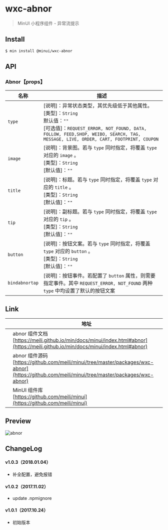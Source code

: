 # wxc-abnor

> MinUI 小程序组件 - 异常流提示

## Install

``` bash
$ min install @minui/wxc-abnor
```

## API

### Abnor【props】

| 名称             | 描述                                       |
| -------------- | ---------------------------------------- |
| `type`         | [说明]：异常状态类型，其优先级低于其他属性。<br>[类型]：`String`<br>默认值：`""` <br>[可选值]：`REQUEST_ERROR, NOT_FOUND, DATA, FOLLOW, FEED,SHOP, WEIBO, SEARCH, TAG, MESSAGE, LIVE, ORDER, CART, FOOTPRINT, COUPON` |
| `image`        | [说明]：背景图。若与 `type` 同时指定，将覆盖 `type` 对应的 `image` 。<br>[类型]：`String`<br>[默认值]：`""` <br> |
| `title`        | [说明]：标题。若与 `type` 同时指定，将覆盖 `type` 对应的 `title` 。<br>[类型]：`String`<br>[默认值]：`""` <br> |
| `tip`          | [说明]：副标题。若与 `type` 同时指定，将覆盖 `type` 对应的 `tip` 。<br>[类型]：`String`<br>[默认值]：`""` <br> |
| `button`       | [说明]：按钮文案。若与 `type` 同时指定，将覆盖 `type` 对应的 `button` 。<br>[类型]：`String`<br>[默认值]：`""` <br> |
| `bindabnortap` | [说明]：按钮事件。若配置了 `button` 属性，则需要指定事件。其中 `REQUEST_ERROR, NOT_FOUND` 两种 `type` 中均设置了默认的按钮文案 |

## Link
||地址|
|--|---|
||abnor 组件文档 <br> [https://meili.github.io/min/docs/minui/index.html#abnor](https://meili.github.io/min/docs/minui/index.html#abnor)<br>|
||abnor 组件源码 <br> [https://github.com/meili/minui/tree/master/packages/wxc-abnor](https://github.com/meili/minui/tree/master/packages/wxc-abnor)<br>|
||MinUI 组件库 <br> [https://github.com/meili/minui](https://github.com/meili/minui) <br>|

## Preview
![abnor](https://s10.mogucdn.com/mlcdn/c45406/171107_3ddh6idjk6f6i6h67j013594k8910_480x480.jpg_225x999.jpg)

##  ChangeLog

#### v1.0.3（2018.01.04）

- 补全配置，避免报错

#### v1.0.2（2017.11.02）

- update .npmignore

#### v1.0.1（2017.10.24）

- 初始版本
